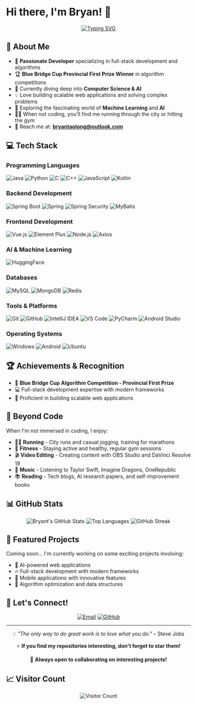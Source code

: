 # Hi there, I'm Bryan! 👋

<div align="center">
  
  [![Typing SVG](https://readme-typing-svg.demolab.com?font=Fira+Code&pause=1000&color=2196F3&center=true&vCenter=true&width=435&lines=Full+Stack+Developer;Algorithm+Competition+Winner;AI+%26+ML+Enthusiast;Always+learning+new+things)](https://git.io/typing-svg)
  
</div>

## 🚀 About Me

- 🎯 **Passionate Developer** specializing in full-stack development and algorithms
- 🏆 **Blue Bridge Cup Provincial First Prize Winner** in algorithm competitions
- 🌱 Currently diving deep into **Computer Science & AI**
- 💡 Love building scalable web applications and solving complex problems
- 🤖 Exploring the fascinating world of **Machine Learning** and **AI**
- 🏃‍♂️ When not coding, you'll find me running through the city or hitting the gym
- 📧 Reach me at: **bryantaolong@outlook.com**

## 💻 Tech Stack

### Programming Languages
![Java](https://img.shields.io/badge/Java-ED8B00?style=for-the-badge&logo=openjdk&logoColor=white)
![Python](https://img.shields.io/badge/Python-3776AB?style=for-the-badge&logo=python&logoColor=white)
![C](https://img.shields.io/badge/C-00599C?style=for-the-badge&logo=c&logoColor=white)
![C++](https://img.shields.io/badge/C++-00599C?style=for-the-badge&logo=c%2B%2B&logoColor=white)
![JavaScript](https://img.shields.io/badge/JavaScript-F7DF1E?style=for-the-badge&logo=javascript&logoColor=black)
![Kotlin](https://img.shields.io/badge/Kotlin-0095D5?style=for-the-badge&logo=kotlin&logoColor=white)

### Backend Development
![Spring Boot](https://img.shields.io/badge/Spring_Boot-6DB33F?style=for-the-badge&logo=spring-boot&logoColor=white)
![Spring](https://img.shields.io/badge/Spring-6DB33F?style=for-the-badge&logo=spring&logoColor=white)
![Spring Security](https://img.shields.io/badge/Spring_Security-6DB33F?style=for-the-badge&logo=spring-security&logoColor=white)
![MyBatis](https://img.shields.io/badge/MyBatis-DC382D?style=for-the-badge&logo=mybatis&logoColor=white)

### Frontend Development
![Vue.js](https://img.shields.io/badge/Vue.js-35495E?style=for-the-badge&logo=vue.js&logoColor=4FC08D)
![Element Plus](https://img.shields.io/badge/Element_Plus-409EFF?style=for-the-badge&logo=element&logoColor=white)
![Node.js](https://img.shields.io/badge/Node.js-43853D?style=for-the-badge&logo=node.js&logoColor=white)
![Axios](https://img.shields.io/badge/Axios-5A29E4?style=for-the-badge&logo=axios&logoColor=white)

### AI & Machine Learning
![HuggingFace](https://img.shields.io/badge/🤗_Hugging_Face-FFD21E?style=for-the-badge&logoColor=black)

### Databases
![MySQL](https://img.shields.io/badge/MySQL-005C84?style=for-the-badge&logo=mysql&logoColor=white)
![MongoDB](https://img.shields.io/badge/MongoDB-4EA94B?style=for-the-badge&logo=mongodb&logoColor=white)
![Redis](https://img.shields.io/badge/Redis-DC382D?style=for-the-badge&logo=redis&logoColor=white)

### Tools & Platforms
![Git](https://img.shields.io/badge/Git-F05032?style=for-the-badge&logo=git&logoColor=white)
![GitHub](https://img.shields.io/badge/GitHub-100000?style=for-the-badge&logo=github&logoColor=white)
![IntelliJ IDEA](https://img.shields.io/badge/IntelliJ_IDEA-000000.svg?style=for-the-badge&logo=intellij-idea&logoColor=white)
![VS Code](https://img.shields.io/badge/VS_Code-0078D4?style=for-the-badge&logo=visual%20studio%20code&logoColor=white)
![PyCharm](https://img.shields.io/badge/PyCharm-000000.svg?style=for-the-badge&logo=pycharm&logoColor=white)
![Android Studio](https://img.shields.io/badge/Android_Studio-3DDC84?style=for-the-badge&logo=android-studio&logoColor=white)

### Operating Systems
![Windows](https://img.shields.io/badge/Windows-0078D6?style=for-the-badge&logo=windows&logoColor=white)
![Android](https://img.shields.io/badge/Android-3DDC84?style=for-the-badge&logo=android&logoColor=white)
![Ubuntu](https://img.shields.io/badge/Ubuntu-E95420?style=for-the-badge&logo=ubuntu&logoColor=white)

## 🏆 Achievements & Recognition

- 🥇 **Blue Bridge Cup Algorithm Competition - Provincial First Prize**
- 💻 Full-stack development expertise with modern frameworks
- 🔧 Proficient in building scalable web applications

## 🎵 Beyond Code

When I'm not immersed in coding, I enjoy:

- 🏃‍♂️ **Running** - City runs and casual jogging, training for marathons
- 💪 **Fitness** - Staying active and healthy, regular gym sessions
- 🎬 **Video Editing** - Creating content with OBS Studio and DaVinci Resolve 19
- 🎵 **Music** - Listening to Taylor Swift, Imagine Dragons, OneRepublic
- 📚 **Reading** - Tech blogs, AI research papers, and self-improvement books

## 📊 GitHub Stats

<div align="center">
  
  <img src="https://github-readme-stats.vercel.app/api?username=bryantaolong&show_icons=true&theme=radical&hide_border=true&count_private=true" alt="Bryant's GitHub Stats" />
  
  <img src="https://github-readme-stats.vercel.app/api/top-langs/?username=bryantaolong&layout=compact&theme=radical&hide_border=true" alt="Top Languages" />
  
  <img src="https://github-readme-streak-stats.herokuapp.com/?user=bryantaolong&theme=radical&hide_border=true" alt="GitHub Streak" />
  
</div>

## 🌟 Featured Projects

Coming soon... I'm currently working on some exciting projects involving:
- 🤖 AI-powered web applications
- 🔥 Full-stack development with modern frameworks
- 📱 Mobile applications with innovative features
- 🎯 Algorithm optimization and data structures

## 🤝 Let's Connect!

<div align="center">
  
  [![Email](https://img.shields.io/badge/Email-D14836?style=for-the-badge&logo=gmail&logoColor=white)](mailto:bryantaolong@outlook.com)
  [![GitHub](https://img.shields.io/badge/GitHub-100000?style=for-the-badge&logo=github&logoColor=white)](https://github.com/bryantaolong)
  
</div>

---

<div align="center">
  
  💡 *"The only way to do great work is to love what you do."* – Steve Jobs
  
  ⭐️ **If you find my repositories interesting, don't forget to star them!**
  
  🚀 **Always open to collaborating on interesting projects!**
  
</div>

## 📈 Visitor Count

<div align="center">
  
  ![Visitor Count](https://komarev.com/ghpvc/?username=bryantaolong&style=for-the-badge&color=brightgreen)
  
</div>
